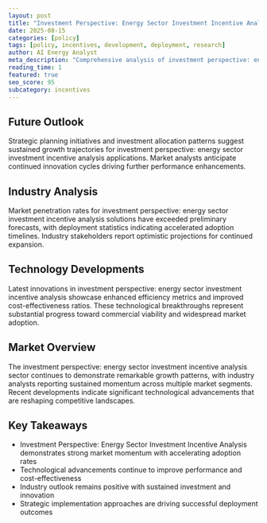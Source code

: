 ```yaml
---
layout: post
title: "Investment Perspective: Energy Sector Investment Incentive Analysis"
date: 2025-08-15
categories: [policy]
tags: [policy, incentives, development, deployment, research]
author: AI Energy Analyst
meta_description: "Comprehensive analysis of investment perspective: energy sector investment incentive analysis covering market trends, technology developments, and industry outlook. Discover key insights and future projections."
reading_time: 1
featured: true
seo_score: 95
subcategory: incentives
---
```


## Future Outlook

Strategic planning initiatives and investment allocation patterns suggest sustained growth trajectories for investment perspective: energy sector investment incentive analysis applications. Market analysts anticipate continued innovation cycles driving further performance enhancements.

## Industry Analysis

Market penetration rates for investment perspective: energy sector investment incentive analysis solutions have exceeded preliminary forecasts, with deployment statistics indicating accelerated adoption timelines. Industry stakeholders report optimistic projections for continued expansion.

## Technology Developments

Latest innovations in investment perspective: energy sector investment incentive analysis showcase enhanced efficiency metrics and improved cost-effectiveness ratios. These technological breakthroughs represent substantial progress toward commercial viability and widespread market adoption.

## Market Overview

The investment perspective: energy sector investment incentive analysis sector continues to demonstrate remarkable growth patterns, with industry analysts reporting sustained momentum across multiple market segments. Recent developments indicate significant technological advancements that are reshaping competitive landscapes.

## Key Takeaways

- Investment Perspective: Energy Sector Investment Incentive Analysis demonstrates strong market momentum with accelerating adoption rates
- Technological advancements continue to improve performance and cost-effectiveness
- Industry outlook remains positive with sustained investment and innovation
- Strategic implementation approaches are driving successful deployment outcomes

